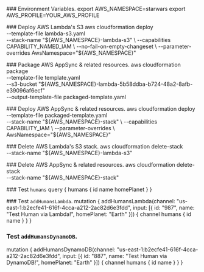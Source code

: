 ### Environment Variables.
export AWS_NAMESPACE=starwars
export AWS_PROFILE=YOUR_AWS_PROFILE

### Deploy AWS Lambda's S3
aws cloudformation deploy \
  --template-file lambda-s3.yaml \
  --stack-name "${AWS_NAMESPACE}-lambda-s3" \
  --capabilities CAPABILITY_NAMED_IAM \
  --no-fail-on-empty-changeset \
  --parameter-overrides AwsNamespace="${AWS_NAMESPACE}"

### Package AWS AppSync & related resources.
aws cloudformation package \
    --template-file template.yaml \
    --s3-bucket "${AWS_NAMESPACE}-lambda-5b58ddba-b724-48a2-8afb-e39096af6ecf" \
    --output-template-file packaged-template.yaml

### Deploy AWS AppSync & related resources.
aws cloudformation deploy \
    --template-file packaged-template.yaml \
    --stack-name "${AWS_NAMESPACE}-stack" \
    --capabilities CAPABILITY_IAM \
    --parameter-overrides \
      AwsNamespace="${AWS_NAMESPACE}"

### Delete AWS Lambda's S3 stack.
aws cloudformation delete-stack \
  --stack-name "${AWS_NAMESPACE}-lambda-s3"

### Delete AWS AppSync & related resources.
aws cloudformation delete-stack \
	--stack-name "${AWS_NAMESPACE}-stack"

### Test `humans`
query {
  humans {
    id
    name
    homePlanet
  }
}


### Test `addHumansLambda`.
mutation {
  addHumansLambda(channel: "us-east-1:b2ecfe41-616f-4cca-a212-2ac82d6e3fdd", input: [{
    id: "987",
    name: "Test Human via Lambda!",
    homePlanet: "Earth"
  }]) {
    channel
    humans {
      id
      name
    }
  }
}

### Test `addHumansDynamoDB`.
mutation {
  addHumansDynamoDB(channel: "us-east-1:b2ecfe41-616f-4cca-a212-2ac82d6e3fdd", input: [{
    id: "887",
    name: "Test Human via DynamoDB!",
    homePlanet: "Earth"
  }]) {
    channel
    humans {
      id
      name
    }
  }
}

